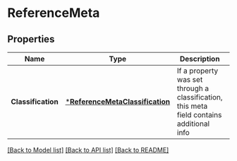 # ReferenceMeta

## Properties
Name | Type | Description | Notes
------------ | ------------- | ------------- | -------------
**Classification** | [***ReferenceMetaClassification**](ReferenceMetaClassification.md) | If a property was set through a classification, this meta field contains additional info | [optional] [default to null]

[[Back to Model list]](../README.md#documentation-for-models) [[Back to API list]](../README.md#documentation-for-api-endpoints) [[Back to README]](../README.md)



